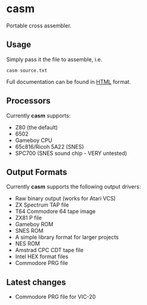# casm

Portable cross assembler.

## Usage

Simply pass it the file to assemble, i.e.

`casm source.txt`

Full documentation can be found in [HTML](https://html-preview.github.io/?url=https://github.com/noddybox/casm/blob/master/doc/casm.html) format.

## Processors

Currently **casm** supports:

* Z80 (the default)
* 6502
* Gameboy CPU
* 65c816/Ricoh 5A22 (SNES)
* SPC700 (SNES sound chip - VERY untested)


## Output Formats

Currently **casm** supports the following output drivers:

* Raw binary output (works for Atari VCS)
* ZX Spectrum TAP file
* T64 Commodore 64 tape image
* ZX81 P file
* Gameboy ROM
* SNES ROM
* A simple library format for larger projects
* NES ROM
* Amstrad CPC CDT tape file
* Intel HEX format files
* Commodore PRG file

## Latest changes

* Commodore PRG file for VIC-20
